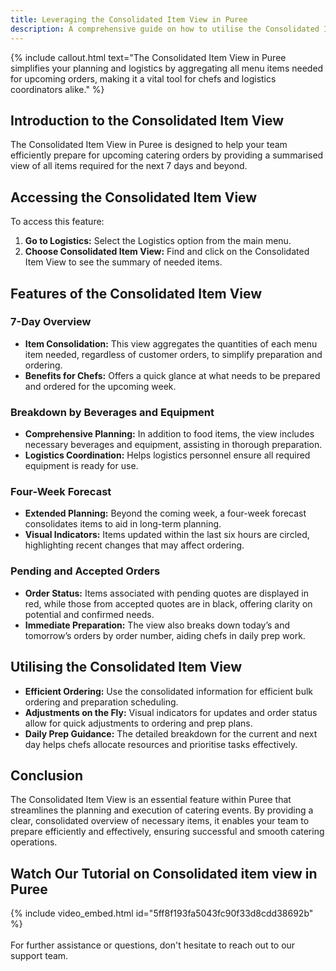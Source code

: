 ```yaml
---
title: Leveraging the Consolidated Item View in Puree
description: A comprehensive guide on how to utilise the Consolidated Item View to streamline your catering operations.
---
```


{% include callout.html text="The Consolidated Item View in Puree simplifies your planning and logistics by aggregating all menu items needed for upcoming orders, making it a vital tool for chefs and logistics coordinators alike." %}

## Introduction to the Consolidated Item View

The Consolidated Item View in Puree is designed to help your team efficiently prepare for upcoming catering orders by providing a summarised view of all items required for the next 7 days and beyond.

## Accessing the Consolidated Item View

To access this feature:

1. **Go to Logistics:** Select the Logistics option from the main menu.
2. **Choose Consolidated Item View:** Find and click on the Consolidated Item View to see the summary of needed items.

## Features of the Consolidated Item View

### 7-Day Overview

- **Item Consolidation:** This view aggregates the quantities of each menu item needed, regardless of customer orders, to simplify preparation and ordering.
- **Benefits for Chefs:** Offers a quick glance at what needs to be prepared and ordered for the upcoming week.

### Breakdown by Beverages and Equipment

- **Comprehensive Planning:** In addition to food items, the view includes necessary beverages and equipment, assisting in thorough preparation.
- **Logistics Coordination:** Helps logistics personnel ensure all required equipment is ready for use.

### Four-Week Forecast

- **Extended Planning:** Beyond the coming week, a four-week forecast consolidates items to aid in long-term planning.
- **Visual Indicators:** Items updated within the last six hours are circled, highlighting recent changes that may affect ordering.

### Pending and Accepted Orders

- **Order Status:** Items associated with pending quotes are displayed in red, while those from accepted quotes are in black, offering clarity on potential and confirmed needs.
- **Immediate Preparation:** The view also breaks down today’s and tomorrow’s orders by order number, aiding chefs in daily prep work.

## Utilising the Consolidated Item View

- **Efficient Ordering:** Use the consolidated information for efficient bulk ordering and preparation scheduling.
- **Adjustments on the Fly:** Visual indicators for updates and order status allow for quick adjustments to ordering and prep plans.
- **Daily Prep Guidance:** The detailed breakdown for the current and next day helps chefs allocate resources and prioritise tasks effectively.

## Conclusion

The Consolidated Item View is an essential feature within Puree that streamlines the planning and execution of catering events. By providing a clear, consolidated overview of necessary items, it enables your team to prepare efficiently and effectively, ensuring successful and smooth catering operations.

## Watch Our Tutorial on Consolidated item view in Puree
<!-- Loom Video Below -->

{% include video_embed.html id="5ff8f193fa5043fc90f33d8cdd38692b" %}  
<br>
For further assistance or questions, don't hesitate to reach out to our support team.
